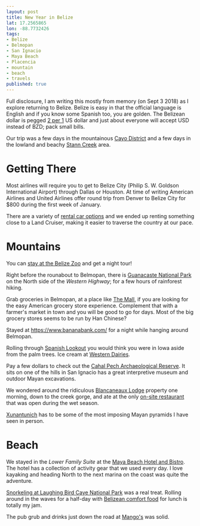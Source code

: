 ```yaml
---
layout: post
title: New Year in Belize
lat: 17.2565865
lon: -88.7732426
tags:
- Belize
- Belmopan
- San Ignacio
- Maya Beach
- Placencia
- mountain
- beach
- travels
published: true
---
```

Full disclosure, I am writing this mostly from memory (on Sept 3 2018) as I explore returning to Belize.
Belize is easy in that the official language is English and if you know some Spanish too, you are golden.
The Belizean dollar is pegged [2 per 1](https://www.xe.com/currencycharts/?from=USD&to=BZD&view=10Y) US dollar
and just about everyone will accept USD instead of BZD; pack small bills.

Our trip was a few days in the mountainous [Cayo District](https://en.wikipedia.org/wiki/Cayo_District)
and a few days in the lowland and beachy [Stann Creek](https://en.wikipedia.org/wiki/Stann_Creek_District) area.

# Getting There
Most airlines will require you to get to Belize City (Philip S. W. Goldson International Airport)
through Dallas or Houston. At time of writing American Airlines and United Airlines offer round trip
from Denver to Belize City for $800 during the first week of January.

There are a variety of [rental car options](http://www.pgiabelize.com/passenger-info/travel-and-ground-transportation/)
and we ended up renting something close to a Land Cruiser, making it easier to traverse the country at our pace.

# Mountains
You can [stay at the Belize Zoo](http://www.belizezoo.org/accommodation/accommodations.html) and get a night tour!

Right before the rounabout to Belmopan, there is [Guanacaste National Park](https://goo.gl/maps/QQDwGgNMzpS2) on
the North side of the _Western Highway_; for a few hours of rainforest hiking.

Grab groceries in Belmopan, at a place like [The Mall](https://goo.gl/maps/ffNdQDC3Bvx),
if you are looking for the easy American grocery store experience. Complement that with a farmer's market in town
and you will be good to go for days. Most of the big grocery stores seems to be run by Han Chinese?

Stayed at <https://www.bananabank.com/> for a night while hanging around Belmopan.

Rolling through [Spanish Lookout](http://www.spanishlookout.bz/) you would think you were in Iowa aside from the
palm trees. Ice cream at [Western Dairies](https://goo.gl/maps/kZ9aEonmNGJ2). 

Pay a few dollars to check out the [Cahal Pech Archaeological Reserve](https://goo.gl/maps/8mN1t78biD32).
It sits on one of the hills in San Ignacio has a great interpretive museum and outdoor Mayan excavations.

We wondered around the ridiculous [Blancaneaux Lodge](https://goo.gl/maps/XbwnVjgkr3x) property one morning, down to the creek gorge,
and ate at the only [on-site restaurant](https://www.thefamilycoppolahideaways.com/en/blancaneaux-lodge/dining/montagna-ristorante)
that was open during the wet season.

[Xunantunich](https://goo.gl/maps/H8PHdWQjscv) has to be some of the most imposing Mayan pyramids I have seen in person.

# Beach
We stayed in the _Lower Family Suite_ at the [Maya Beach Hotel and Bistro](http://www.mayabeachhotel.com/?page_id=245).
The hotel has a collection of activity gear that we used every day. I love kayaking and heading North to the next
marina on the coast was quite the adventure.

[Snorkeling at Laughing Bird Caye National Park](https://www.tripadvisor.com/AttractionProductDetail-g291977-d11483264-Snorkeling_Adventure_at_Laughing_Bird_Caye_National_Park-Placencia_Stann_Creek.html)
was a real treat. Rolling around in the waves for a half-day with
[Belizean comfort food](http://www.myglobalkitchens.com/2011/11/belizian-chicken-%E2%80%93-the-ultimate-comfort-food/)
for lunch is totally my jam.

The pub grub and drinks just down the road at [Mango's](https://goo.gl/maps/bq2gSuL53wK2) was solid.
